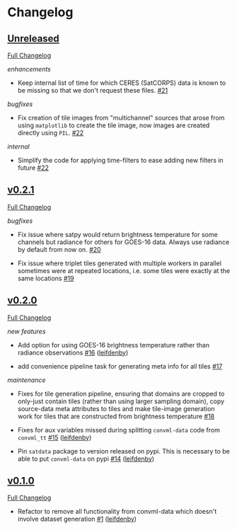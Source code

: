 # Changelog

## [Unreleased](https://github.com/convml/convml-data/tree/HEADER)

[Full Changelog](https://github.com/convml/convml-data/compare/v0.2.1...)

*enhancements*

- Keep internal list of time for which CERES (SatCORPS) data is known to be
  missing so that we don't request these files.
  [\#21](https://github.com/convml/convml-data/pull/21)

*bugfixes*

- Fix creation of tile images from "multichannel" sources that arose from using
  `matplotlib` to create the tile image, now images are created directly using
  `PIL`.
  [\#22](https://github.com/convml/convml-data/pull/22)


*internal*

- Simplify the code for applying time-filters to ease adding new filters in
  future [\#22](https://github.com/convml/convml-data/pull/22)

## [v0.2.1](https://github.com/convml/convml-data/tree/v0.2.1)

[Full Changelog](https://github.com/convml/convml-data/compare/v0.2.0...v0.2.1)

*bugfixes*

- Fix issue where satpy would return brightness temperature for some channels
  but radiance for others for GOES-16 data. Always use radiance by default from
  now on. [\#20](https://github.com/convml/convml-data/pull/20)

- Fix issue where triplet tiles generated with multiple workers in parallel
  sometimes were at repeated locations, i.e. some tiles were exactly at the
  same locations [\#19](https://github.com/convml/convml-data/pull/19)


## [v0.2.0](https://github.com/convml/convml-data/tree/v0.2.0)

[Full Changelog](https://github.com/convml/convml-data/compare/v0.1.0...v0.2.0)

*new features*

- Add option for using GOES-16 brightness temperature rather than radiance
  observations
  [\#16](https://github.com/convml/convml-data/pull/16)
  ([leifdenby](https://github.com/leifdenby))

- add convenience pipeline task for generating meta info for all tiles
  [\#17](https://github.com/convml/convml-data/pull/17)


*maintenance*

- Fixes for tile generation pipeline, ensuring that domains are cropped to
  only-just contain tiles (rather than using larger sampling domain), copy
  source-data meta attributes to tiles and make tile-image generation work for
  tiles that are constructed from brightness temperature
  [\#18](https://github.com/convml/convml-data/pull/18)

- Fixes for aux variables missed during splitting `convml-data` code from
  `convml_tt`
  [\#15](https://github.com/convml/convml-data/pull/15)
  ([leifdenby](https://github.com/leifdenby))

- Pin `satdata` package to version released on pypi. This is necessary to be
  able to put `convml-data` on pypi
  [\#14](https://github.com/convml/convml-data/pull/14)
  ([leifdenby](https://github.com/leifdenby))


## [v0.1.0](https://github.com/convml/convml-data/tree/v0.1.0)

[Full Changelog](https://github.com/convml/convml-data/compare/...v0.1.0)

- Refactor to remove all functionality from convml-data which doesn't involve
  dataset generation [\#1](https://github.com/convml/convml-data/pull/1)
  ([leifdenby](https://github.com/leifdenby))
